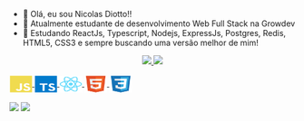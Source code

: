 - 👋 Olá, eu sou Nicolas Diotto!!
- 👀 Atualmente estudante de desenvolvimento Web Full Stack na Growdev
- 🌱 Estudando ReactJs, Typescript, Nodejs, ExpressJs, Postgres, Redis, HTML5, CSS3 e sempre buscando uma versão melhor de mim! 

<div align="center">
  <a href="https://github.com/Diotto6">
  <img height="180em" src="https://github-readme-stats.vercel.app/api?username=Diotto6&show_icons=true&theme=SynthWave‘84&include_all_commits=true&count_private=true"/>
  <img height="180em" src="https://github-readme-stats.vercel.app/api/top-langs/?username=Diotto6&layout=compact&langs_count=7&theme=SynthWave‘84"/>
</div>
<div style="display: inline_block"><br>
  <img align="center" alt="Diotto-Js" height="30" width="40" src="https://raw.githubusercontent.com/devicons/devicon/master/icons/javascript/javascript-plain.svg">
  <img align="center" alt="Diotto-Ts" height="30" width="40" src="https://raw.githubusercontent.com/devicons/devicon/master/icons/typescript/typescript-plain.svg">
  <img align="center" alt="Diotto-React" height="30" width="40" src="https://raw.githubusercontent.com/devicons/devicon/master/icons/react/react-original.svg">
  <img align="center" alt="Diotto-HTML" height="30" width="40" src="https://raw.githubusercontent.com/devicons/devicon/master/icons/html5/html5-original.svg">
  <img align="center" alt="Diotto-CSS" height="30" width="40" src="https://raw.githubusercontent.com/devicons/devicon/master/icons/css3/css3-original.svg">
</div> <br>
  <div> 
     <a href="https://www.linkedin.com/in/nicolas-diotto-741404218/" target="_blank"><img src="https://img.shields.io/badge/-LinkedIn-%230077B5?style=for-the-badge&logo=linkedin&logoColor=white" target="_blank"></a> 
  <a href="https://www.instagram.com/nicodiotto/" target="_blank"><img src="https://img.shields.io/badge/-Instagram-%23E4405F?style=for-the-badge&logo=instagram&logoColor=white" target="_blank"></a>
  </div>    
